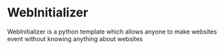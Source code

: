 # WebInitializer
WebInitializer is a python template which allows anyone to make websites event without knowing anything about websites
